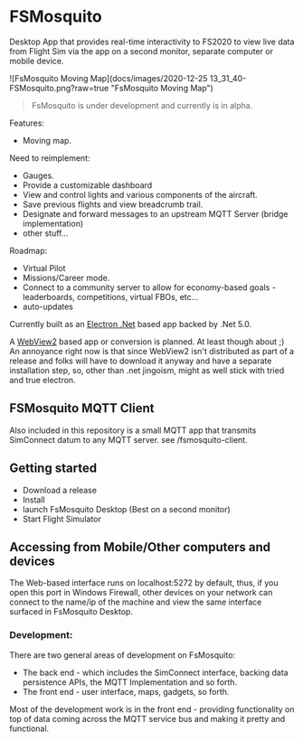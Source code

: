 # FSMosquito

Desktop App that provides real-time interactivity to FS2020 to view live data from Flight Sim via the app on a second monitor, separate computer or mobile device.

![FsMosquito Moving Map](docs/images/2020-12-25 13_31_40-FSMosquito.png?raw=true "FsMosquito Moving Map")

> FsMosquito is under development and currently is in alpha.

Features:
 - Moving map.

Need to reimplement:
 - Gauges.
 - Provide a customizable dashboard
 - View and control lights and various components of the aircraft.
 - Save previous flights and view breadcrumb trail.
 - Designate and forward messages to an upstream MQTT Server (bridge implementation)
 - other stuff...

Roadmap:
 - Virtual Pilot
 - Missions/Career mode.
 - Connect to a community server to allow for economy-based goals - leaderboards, competitions, virtual FBOs, etc... 
 - auto-updates

Currently built as an [Electron .Net](https://github.com/ElectronNET/Electron.NET) based app backed by .Net 5.0.

A [WebView2](https://docs.microsoft.com/en-us/microsoft-edge/webview2/) based app or conversion is planned. At least though about ;)
An annoyance right now is that since WebView2 isn't distributed as part of a release and folks will have to download it anyway and have a separate installation step, so,
other than .net jingoism, might as well stick with tried and true electron.

## FSMosquito MQTT Client

Also included in this repository is a small MQTT app that transmits SimConnect datum to any MQTT server. see /fsmosquito-client.

## Getting started

- Download a release
- Install
- launch FsMosquito Desktop (Best on a second monitor)
- Start Flight Simulator

## Accessing from Mobile/Other computers and devices

The Web-based interface runs on localhost:5272 by default, thus, if you open this port in Windows Firewall, other devices on your network can connect to the name/ip of the machine and view the same interface surfaced in FsMosquito Desktop.

### Development:

There are two general areas of development on FsMosquito:

 - The back end - which includes the SimConnect interface, backing data persistence APIs, the MQTT Implementation and so forth.
 - The front end - user interface, maps, gadgets, so forth.

Most of the development work is in the front end - providing functionality on top of data coming across the MQTT service bus and making it pretty and functional.
